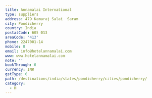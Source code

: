 ```yaml
---
title: Annamalai International
type: suppliers
address: 479 Kamaraj Salai  Saram
city: Pondicherry
country: India
postalCode: 605 013
areaCode: '413'
phone: 2247001-14
mobile: 0
email: info@hotelannamalai.com
www: www.hotelannamalai.com
note: ''
bookThrough: 0
currency: INR
gstType: 0
path: /destinations/india/states/pondicherry/cities/pondicherry/
category:
  - H
---
```


